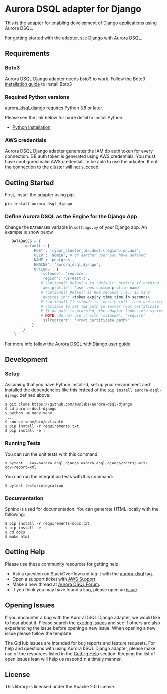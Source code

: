# Aurora DSQL adapter for Django

This is the adapter for enabling development of Django applications using Aurora DSQL.

For getting started with the adapter, see [Django with Aurora DSQL](TODO).

## Requirements

### Boto3

Aurora DSQL Django adapter needs boto3 to work. Follow the Boto3 [installation guide](https://boto3.amazonaws.com/v1/documentation/api/latest/guide/quickstart.html) to install Boto3

### Required Python versions

aurora_dsql_django requires Python 3.8 or later. 

Please see the link below for more detail to install Python:

* [Python Installation](https://www.python.org/downloads/)

### AWS credentials

Aurora DSQL Django adapter generates the IAM db auth token for every connection.
DB auth token is generated using AWS credentials. You must have configured valid
AWS credentials to be able to use the adapter. If not the connection to the 
cluster will not succeed.

## Getting Started

First, install the adapter using pip:

```pip install aurora_dsql_django```

### Define Aurora DSQL as the Engine for the Django App

Change the ``DATABASES`` variable in ``settings.py`` of your Django app. An example
is show below

```python
   DATABASES = {
        'default': {
            'HOST': '<your_cluster_id>.dsql.<region>.on.aws',
            'USER': 'admin', # or another user you have defined
            'NAME': 'postgres',
            'ENGINE': 'aurora_dsql_django',
            'OPTIONS': {
                'sslmode': 'require',
                'region': 'us-east-2',
                # (optional) Defaults to 'default' profile if nothing is set
                'aws_profile': 'user aws custom profile name' 
                # (optional) Default is 900 seconds i.e., 15 mins 
                'expires_in': <token expiry time time in seconds> 
                # (optional) If sslmode is 'verify-full' then use sslrootcert
                # variable to set the path to server root certificate
                # If no path is provided, the adapter looks into system certs
                # NOTE: Do not use it with 'sslmode': 'require'
                'sslrootcert': '<root certificate path>'
            }
        }
    }
```

For more info follow the [Aurora DSQL with Django user guide](TODO)

## Development

### Setup

Assuming that you have Python installed, set up your environment and installed the dependencies
like this instead of the `pip install aurora-dsql-django` defined above:

```
$ git clone https://github.com/awslabs/aurora-dsql-django
$ cd aurora-dsql-django
$ python -m venv venv
...
$ source venv/bin/activate
$ pip install -r requirements.txt
$ pip install -e .
```

### Running Tests

You can run the unit tests with this command:

```
$ pytest --cov=aurora_dsql_django aurora_dsql_django/tests/unit/ --cov-report=xml
```

You can run the integration tests with this command:
```
$ pytest tests/integration
```

### Documentation 

Sphinx is used for documentation. You can generate HTML locally with the following:

```
$ pip install -r requirements-docs.txt
$ pip install -e .
$ cd docs
$ make html
```

## Getting Help

Please use these community resources for getting help.
* Ask a question on StackOverflow and tag it with the [aurora-dsql](TODO) tag.
* Open a support ticket with [AWS Support](http://docs.aws.amazon.com/awssupport/latest/user/getting-started.html).
* Make a new thread at [Aurora DSQL Forum](TODO).
* If you think you may have found a bug, please open an [issue](https://github.com/awslabs/aurora-dsql-django/issues/new).

## Opening Issues

If you encounter a bug with the Aurora DSQL Django adapter, we would like to hear about it. Please search the [existing issues](https://github.com/awslabs/aurora-dsql-django/issues) and see if others are also experiencing the issue before opening a new issue. When opening a new issue please follow the template.

The GitHub issues are intended for bug reports and feature requests. For help and questions with using Aurora DSQL Django adapter, please make use of the resources listed in the [Getting Help](https://github.com/awslabs/aurora-dsql-django#getting-help) section. Keeping the list of open issues lean will help us respond in a timely manner.

## License

This library is licensed under the Apache 2.0 License.
